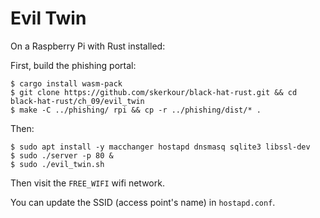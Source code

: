# Evil Twin

On a Raspberry Pi with Rust installed:

First, build the phishing portal:
```shell
$ cargo install wasm-pack
$ git clone https://github.com/skerkour/black-hat-rust.git && cd black-hat-rust/ch_09/evil_twin
$ make -C ../phishing/ rpi && cp -r ../phishing/dist/* .

```

Then:
```shell
$ sudo apt install -y macchanger hostapd dnsmasq sqlite3 libssl-dev
$ sudo ./server -p 80 &
$ sudo ./evil_twin.sh
```


Then visit the `FREE_WIFI` wifi network.

You can update the SSID (access point's name) in `hostapd.conf`.
